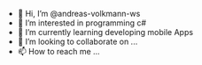 - 👋 Hi, I’m @andreas-volkmann-ws
- 👀 I’m interested in programming c#
- 🌱 I’m currently learning developing mobile Apps
- 💞️ I’m looking to collaborate on ...
- 📫 How to reach me ...

<!---
andreas-volkmann-ws/andreas-volkmann-ws is a ✨ special ✨ repository because its `README.md` (this file) appears on your GitHub profile.
You can click the Preview link to take a look at your changes.
--->

